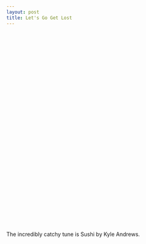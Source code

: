 ```yaml
--- 
layout: post
title: Let's Go Get Lost
---
```

<object width="853" height="505"><param name="movie" value="http://www.youtube.com/v/_WZjOcoCWdk&hl=en_US&fs=1&hd=1"></param><param name="allowFullScreen" value="true"></param><param name="allowscriptaccess" value="always"></param><embed src="http://www.youtube.com/v/_WZjOcoCWdk&hl=en_US&fs=1&hd=1" type="application/x-shockwave-flash" allowscriptaccess="always" allowfullscreen="true" width="853" height="505"></embed></object>

The incredibly catchy tune is Sushi by Kyle Andrews.
